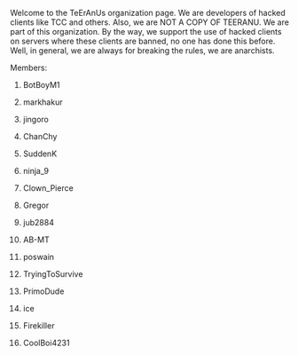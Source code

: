 Welcome to the TeErAnUs organization page. We are developers of hacked clients like TCC and others. Also, we are NOT A COPY OF TEERANU. We are part of this organization. By the way, we support the use of hacked clients on servers where these clients are banned, no one has done this before. Well, in general, we are always for breaking the rules, we are anarchists. 

Members:

1. BotBoyM1

2. markhakur

3. jingoro

4. ChanChy

5. SuddenK

6. ninja_9

7. Clown_Pierce

8. Gregor

9. jub2884

10. AB-MT

11. poswain

12. TryingToSurvive

13. PrimoDude

14. ice

15. Firekiller

16. CoolBoi4231
